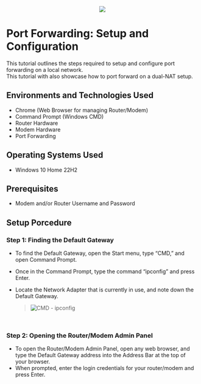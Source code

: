 <p align="center">
<img src="https://github.com/user-attachments/assets/07a5ebb0-51c9-4de2-8f40-5fb1ffa2ee1b"/>
</p>

<h1>Port Forwarding: Setup and Configuration</h1>
This tutorial outlines the steps required to setup and configure port forwarding on a local network.
<br> This tutorial with also showcase how to port forward on a dual-NAT setup.</br>

<h2>Environments and Technologies Used</h2>

- Chrome (Web Browser for managing Router/Modem)
- Command Prompt (Windows CMD)
- Router Hardware
- Modem Hardware
- Port Forwarding
  
<h2>Operating Systems Used</h2>

- Windows 10 Home</b> 22H2

<h2>Prerequisites</h2>

- Modem and/or Router Username and Password

<h2>Setup Porcedure</h2>

<h3>Step 1: Finding the Default Gateway</h3> 

- To find the Default Gateway, open the Start menu, type “CMD,” and open Command Prompt.
- Once in the Command Prompt, type the command “ipconfig” and press Enter.
- Locate the Network Adapter that is currently in use, and note down the Default Gateway.
  > <img alt="CMD - ipconfig" src="https://github.com/user-attachments/assets/bebce45d-0d70-478e-96e2-6039ed04b9cf"/>

  </br>

<h3>Step 2: Opening the Router/Modem Admin Panel</h3>

- To open the Router/Modem Admin Panel, open any web browser, and type the Default Gateway address into the Address Bar at the top of your browser.
- When prompted, enter the login credentials for your router/modem and press Enter.

